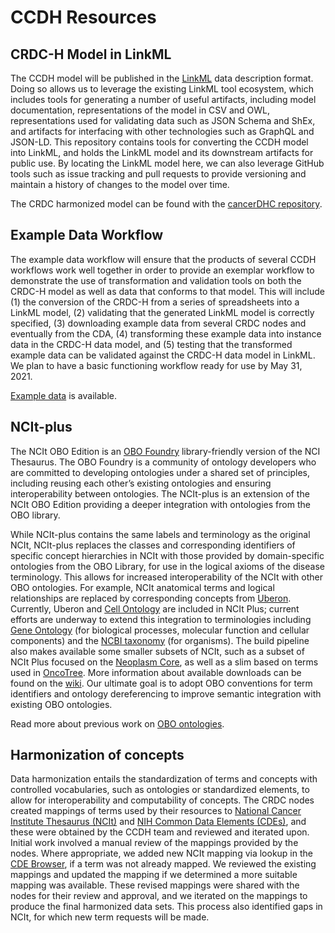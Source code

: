 # CCDH Resources

## CRDC-H Model in LinkML
The CCDH model will be published in the [LinkML](https://linkml.github.io/) data description format. Doing so allows us to leverage the existing LinkML tool ecosystem, which includes tools for generating a number of useful artifacts, including model documentation, representations of the model in CSV and OWL, representations used for validating data such as JSON Schema and ShEx, and artifacts for interfacing with other technologies such as GraphQL and JSON-LD. This repository contains tools for converting the CCDH model into LinkML, and holds the LinkML model and its downstream artifacts for public use. By locating the LinkML model here, we can also leverage GitHub tools such as issue tracking and pull requests to provide versioning and maintain a history of changes to the model over time.

The CRDC harmonized model can be found with the [cancerDHC repository](http://github.com/cancerDHC/ccdhmodel/).

## Example Data Workflow
The example data workflow will ensure that the products of several CCDH workflows work well together in order to provide an exemplar workflow to demonstrate the use of transformation and validation tools on both the CRDC-H model as well as data that conforms to that model. This will include (1) the conversion of the CRDC-H from a series of spreadsheets into a LinkML model, (2) validating that the generated LinkML model is correctly specified, (3) downloading example data from several CRDC nodes and eventually from the CDA, (4) transforming these example data into instance data in the CRDC-H data model, and (5) testing that the transformed example data can be validated against the CRDC-H data model in LinkML. We plan to have a basic functioning workflow ready for use by May 31, 2021.

[Example data](http://www.github.com/cancerDHC/example-data) is available.

## NCIt-plus
The NCIt OBO Edition is an [OBO Foundry](http://obofoundry.org/) library-friendly version of the NCI Thesaurus. The OBO Foundry is a community of ontology developers who are committed to developing ontologies under a shared set of principles, including reusing each other’s existing ontologies and ensuring interoperability between ontologies. The NCIt-plus is an extension of the NCIt OBO Edition providing a deeper integration with ontologies from the OBO library.

While NCIt-plus contains the same labels and terminology as the original NCIt, NCIt-plus replaces the classes and corresponding identifiers of specific concept hierarchies in NCIt with those provided by domain-specific ontologies from the OBO Library, for use in the logical axioms of the disease terminology. This allows for increased interoperability of the NCIt with other OBO ontologies. For example, NCIt anatomical terms and logical relationships are replaced by corresponding concepts from [Uberon](http://uberon.github.io/). Currently, Uberon and [Cell Ontology](https://github.com/obophenotype/cell-ontology) are included in NCIt Plus; current efforts are underway to extend this integration to terminologies including [Gene Ontology](http://geneontology.org/) (for biological processes, molecular function and cellular components) and  the [NCBI taxonomy](https://www.ncbi.nlm.nih.gov/taxonomy) (for organisms). The build pipeline also makes available some smaller subsets of NCIt, such as a subset of NCIt Plus focused on the [Neoplasm Core](https://evs.nci.nih.gov/ftp1/NCI_Thesaurus/Neoplasm/About_Core.html), as well as a slim based on terms used in [OncoTree](http://oncotree.mskcc.org/oncotree/#/home). More information about available downloads can be found on the [wiki](https://github.com/NCI-Thesaurus/thesaurus-obo-edition/wiki/Downloads). Our ultimate goal is to adopt OBO conventions for term identifiers and ontology dereferencing to improve semantic integration with existing OBO ontologies. 

Read more about previous work on [OBO ontologies](https://monarchinit.medium.com/tailoring-the-nci-thesaurus-for-semantic-interoperability-21305ccfe3a6).

## Harmonization of concepts
Data harmonization entails the standardization of terms and concepts with controlled vocabularies, such as ontologies or standardized elements, to allow for interoperability and computability of concepts. The CRDC nodes created mappings of terms used by their resources to [National Cancer Institute Thesaurus (NCIt)](https://ncithesaurus.nci.nih.gov/ncitbrowser/pages/home.jsf?version=20.11e) and [NIH Common Data Elements (CDEs)](https://cde.nlm.nih.gov/home), and these were obtained by the CCDH team and reviewed and iterated upon. Initial work involved a manual review of the mappings provided by the nodes. Where appropriate, we added new NCIt mapping via lookup in the [CDE Browser](https://cde.nlm.nih.gov/cde/search), if a term was not already mapped. We reviewed the existing mappings and updated the mapping if we determined a more suitable mapping was available. These revised mappings were shared with the nodes for their review and approval, and we iterated on the mappings to produce the final harmonized data sets. This process also identified gaps in NCIt, for which new term requests will be made.
